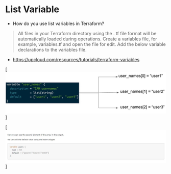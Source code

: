# List Variable

- How do you use list variables in Terraform?
> All files in your Terraform directory using the . tf file format will be automatically loaded during operations. Create a variables file, for example, variables.tf and open the file for edit. Add the below variable declarations to the variables file.


- https://upcloud.com/resources/tutorials/terraform-variables



[![Watch the video](list-variable-example.jpg)]


[![Watch the video](list-variable-example1.jpg)]

